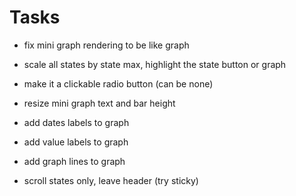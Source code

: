# Tasks
- fix mini graph rendering to be like graph
- scale all states by state max, highlight the state button or graph
- make it a clickable radio button (can be none)
- resize mini graph text and bar height

- add dates labels to graph
- add value labels to graph
- add graph lines to graph
- scroll states only, leave header (try sticky)
